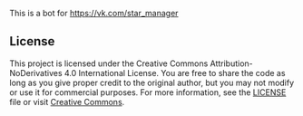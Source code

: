 This is a bot for https://vk.com/star_manager

## License

This project is licensed under the Creative Commons Attribution-NoDerivatives 4.0 International License. You are free to share the code as long as you give proper credit to the original author, but you may not modify or use it for commercial purposes.
For more information, see the [LICENSE](./LICENSE) file or visit [Creative Commons](https://creativecommons.org/licenses/by-nd/4.0/).
